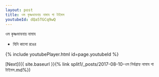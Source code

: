 ```yaml
---
layout: post
title: ওম কৃষ্ণভাবনায় নামায গা টাইমস
youtubeId: dQa5TGCq9wQ
---
```

 
 
 ওম কৃষ্ণভাবনায় নামায  
 
 -  যিনি কালো রঙের 
 
  
 
  
 
 
 
 
 
 


{% include youtubePlayer.html id=page.youtubeId %}
 
[Next]({{ site.baseurl }}{% link  split1/_posts/2017-08-10-ওম নির্বগ্রাহ্য নামায গা টাইমস.md%})
 

